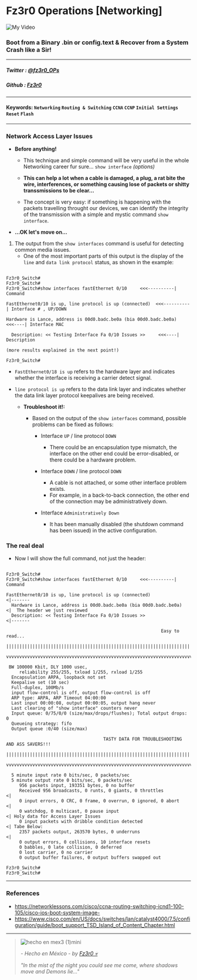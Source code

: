 
# Fz3r0 Operations  [Networking]

![My Video](https://user-images.githubusercontent.com/94720207/165892585-b830998d-d7c5-43b4-a3ad-f71a07b9077e.gif)

### Boot from a Binary .bin or config.text & Recover from a System Crash like a Sir!

---

##### Twitter  : [@fz3r0_OPs](https://twitter.com/Fz3r0_OPs) 
##### Github  : [Fz3r0](https://github.com/fz3r0) 

---

#### Keywords: `Networking` `Routing & Switching` `CCNA` `CCNP` `Initial Settings` `Reset` `Flash`

---

### Network Access Layer Issues  

- **Before anything!** 

    - This technique and simple command will be very useful in the whole Networking career fur sure... `show interface` _(options)_
    
    - **This can help a lot when a cable is damaged, a plug, a rat bite the wire, interferences, or something causing lose of packets or shitty transsmissions to be clear...**
     
    - The concept is very easy: if something is happening with the packets travelling throught our devices, we can identify the integrity of the transmission with a simple and mystic command `show interface`.
     
- **...OK let's move on...**

1. The output from the `show interfaces` command is useful for detecting common media issues. 
    - One of the most important parts of this output is the display of the `line` and `data link protocol` status, as shown in the example:

```

Fz3r0_Switch#
Fz3r0_Switch#
Fz3r0_Switch#show interfaces fastEthernet 0/10     <<<----------| Command

FastEthernet0/10 is up, line protocol is up (connected)  <<<----------| Interface # , UP/DOWN

Hardware is Lance, address is 00d0.badc.be0a (bia 00d0.badc.be0a)    <<<----| Interface MAC

  Description: << Testing Interface Fa 0/10 Issues >>     <<<----| Description

(more results explained in the next point!)

Fz3r0_Switch#

```

- `FastEthernet0/18 is up` refers to the hardware layer and indicates whether the interface is receiving a carrier detect signal.

- `line protocol is up` refers to the data link layer and indicates whether the data link layer protocol keepalives are being received.

    - **Troubleshoot it!:**

        - Based on the output of the `show interfaces` command, possible problems can be fixed as follows:

            - Interface `UP` / line protocol `DOWN`
                - There could be an encapsulation type mismatch, the interface on the other end could be error-disabled, or there could be a hardware problem.
    
            - Interface `DOWN` / line protocol `DOWN`
                - A cable is not attached, or some other interface problem exists. 
                - For example, in a back-to-back connection, the other end of the connection may be administratively down.
    
            - Interface `Administratively Down`
                - It has been manually disabled (the shutdown command has been issued) in the active configuration.

### The real deal

- Now I will show the full command, not just the header:
 
```

Fz3r0_Switch#
Fz3r0_Switch#show interfaces fastEthernet 0/10     <<<----------| Command

FastEthernet0/10 is up, line protocol is up (connected)              <|-------   
  Hardware is Lance, address is 00d0.badc.be0a (bia 00d0.badc.be0a)  <|  The header we just reviewed
  Description: << Testing Interface Fa 0/10 Issues >>                <|-------
 
                                                           Easy to read...
  |||||||||||||||||||||||||||||||||||||||||||||||||||||||||||||||||||||||||||||||||||                                   
  vvvvvvvvvvvvvvvvvvvvvvvvvvvvvvvvvvvvvvvvvvvvvvvvvvvvvvvvvvvvvvvvvvvvvvvvvvvvvvvvvvv 
 
 BW 100000 Kbit, DLY 1000 usec,
     reliability 255/255, txload 1/255, rxload 1/255
  Encapsulation ARPA, loopback not set
  Keepalive set (10 sec)
  Full-duplex, 100Mb/s                                  
  input flow-control is off, output flow-control is off
  ARP type: ARPA, ARP Timeout 04:00:00
  Last input 00:00:08, output 00:00:05, output hang never
  Last clearing of "show interface" counters never
  Input queue: 0/75/0/0 (size/max/drops/flushes); Total output drops: 0
  Queueing strategy: fifo
  Output queue :0/40 (size/max)
  
                                     TASTY DATA FOR TROUBLESHOOTING AND ASS SAVERS!!!
  |||||||||||||||||||||||||||||||||||||||||||||||||||||||||||||||||||||||||||||||||||                                   
  vvvvvvvvvvvvvvvvvvvvvvvvvvvvvvvvvvvvvvvvvvvvvvvvvvvvvvvvvvvvvvvvvvvvvvvvvvvvvvvvvvv                          
  
  5 minute input rate 0 bits/sec, 0 packets/sec
  5 minute output rate 0 bits/sec, 0 packets/sec
     956 packets input, 193351 bytes, 0 no buffer
     Received 956 broadcasts, 0 runts, 0 giants, 0 throttles           <|
     0 input errors, 0 CRC, 0 frame, 0 overrun, 0 ignored, 0 abort     <|
     0 watchdog, 0 multicast, 0 pause input                            <| Holy data for Access Layer Issues
     0 input packets with dribble condition detected                   <| Tabe Below:
     2357 packets output, 263570 bytes, 0 underruns                    <|
     0 output errors, 0 collisions, 10 interface resets
     0 babbles, 0 late collision, 0 deferred
     0 lost carrier, 0 no carrier
     0 output buffer failures, 0 output buffers swapped out

Fz3r0_Switch#
Fz3r0_Switch# 

```

---

### References

- https://networklessons.com/cisco/ccna-routing-switching-icnd1-100-105/cisco-ios-boot-system-image-
- https://www.cisco.com/en/US/docs/switches/lan/catalyst4000/7.5/configuration/guide/boot_support_TSD_Island_of_Content_Chapter.html
---

> ![hecho en mex3 (1)mini](https://user-images.githubusercontent.com/94720207/163919294-2754caa3-c98c-4df3-b782-00703e4d3343.png)
>
> _- Hecho en México - by [Fz3r0 💀](https://github.com/Fz3r0/)_ 
>
> _"In the mist of the night you could see me come, where shadows move and Demons lie..."_ 

